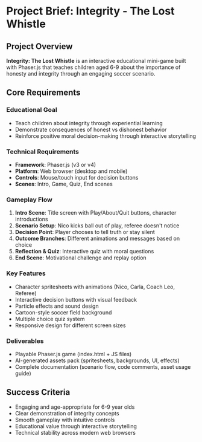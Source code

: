 # Project Brief: Integrity - The Lost Whistle

## Project Overview

**Integrity: The Lost Whistle** is an interactive educational mini-game built with Phaser.js that teaches children aged 6-9 about the importance of honesty and integrity through an engaging soccer scenario.

## Core Requirements

### Educational Goal

- Teach children about integrity through experiential learning
- Demonstrate consequences of honest vs dishonest behavior
- Reinforce positive moral decision-making through interactive storytelling

### Technical Requirements

- **Framework**: Phaser.js (v3 or v4)
- **Platform**: Web browser (desktop and mobile)
- **Controls**: Mouse/touch input for decision buttons
- **Scenes**: Intro, Game, Quiz, End scenes

### Gameplay Flow

1. **Intro Scene**: Title screen with Play/About/Quit buttons, character introductions
2. **Scenario Setup**: Nico kicks ball out of play, referee doesn't notice
3. **Decision Point**: Player chooses to tell truth or stay silent
4. **Outcome Branches**: Different animations and messages based on choice
5. **Reflection & Quiz**: Interactive quiz with moral questions
6. **End Scene**: Motivational challenge and replay option

### Key Features

- Character spritesheets with animations (Nico, Carla, Coach Leo, Referee)
- Interactive decision buttons with visual feedback
- Particle effects and sound design
- Cartoon-style soccer field background
- Multiple choice quiz system
- Responsive design for different screen sizes

### Deliverables

- Playable Phaser.js game (index.html + JS files)
- AI-generated assets pack (spritesheets, backgrounds, UI, effects)
- Complete documentation (scenario flow, code comments, asset usage guide)

## Success Criteria

- Engaging and age-appropriate for 6-9 year olds
- Clear demonstration of integrity concepts
- Smooth gameplay with intuitive controls
- Educational value through interactive storytelling
- Technical stability across modern web browsers
